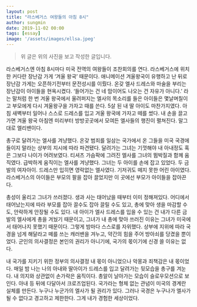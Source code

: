 ```yaml
---
layout: post
title: "라스베거스 여왕들의 아침 8시"
author: sungmin
date: 2019-11-02 00:00
tags: [essay]
image: '/assets/images/ellsa.jpeg'
---
```


> 위 글은 위의 사진을 보고 작성한 글입니다.

라스베거스엔 아침 8시마다 미국 전역의 여왕들이 조찬회의를 연다. 라스베거스에 위치한 커다란 장난감 가게 ‘겨울 왕국’ 때문이다. 애니메이션 겨울왕국이 유행하고 난 뒤로 장난감 가게는 오픈하기전부터 문전성시를 이뤘다. 온갖 엘사 드레스와 마술을 부리는 장난감이 아이들을 현옥시켰다. ‘들어가는 건 네 맘이어도 나오는 건 자유가 아니다.’ 라는 말처럼 한 번 겨울 왕국에서 울려퍼지는 엘사의 목소리를 들은 아이들은 몇날며칠이고 부모에게 다시 겨울왕구을 가자고 때를 쓴다. 5살 된 내 딸 아이도 마찬가지였다. 아침 새벽부터 일어나 스스로 드레스를 입고 겨울 왕국에 가자고 떼를 썼다. 내 손을 끌고 가면 겨울 왕국 아침엔 미리부터 방방곳곳에서 모여든 엘사들의 행진이 펼쳐진다. 말그대로 엘리밴이다.

총구로 달려가는 엘사를 겨냥했다. 온갖 범죄를 일삼는 국가에서 온 그들을 미국 국경에 들이지 말라는 상부의 지시에 따라 파견됐다. 달려가는 그녀는 기껏해야 내 아내정도 혹은 그보다 나이가 어려보였다. 티셔츠 가슴팍에 그려진 엘사를 그녀의 뜀박질과 함께 움직였다. 급박하게 움직이는 엘사를 겨냥했다. 그녀는 두 아이를 손에 잡고 있었다. 두 금발의 여자아이. 드레스만 입히면 영락없는 엘사였다. 기저귀도 떼지 못한 어린 아이였다. 라스베거스의 아이들은 부모의 팔을 잡아 끌었지만 이 곳에선 부모가 아이들을 잡아끈다.

총성이 울리고 그녀가 쓰러졌다. 생과 사는 태어났을 때부터 이미 정해져있다. 어디에서 태어났는지에 따라 부모를 잡아 끌수도 잡아 끌릴 수도 있고, 총에 맞아 생을 마감할 수도, 안락하게 안장될 수도 있다. 내 아이가 엘사 드레스를 입을 수 있는 건 내가 다른 금발의 엘사에게 총을 겨눴기 때문이고, 그녀가 내 총에 맞아 쓰러진 이유는 그녀가 미국에서 태어나지 못했기 때문이다. 그렇게 밤마다 스스로를 자위했다. 상부에 지위에 따라 국경을 넘게 해달라고 떼를 쓰는 캐러밴을 겨누고, 약간의 힘을 주어 방아쇠를 당겼을 뿐이었다. 군인의 의사결정은 본인의 권리가 아니기에, 국가의 몫이기에 신경 쓸 이유는 없다.

내 국가를 지키기 위한 정부의 의사결정 내 몫이 아니었으나 악몽과 죄책감은 내 몫이었다. 매일 밤 나는 나의 아내와 딸아이가 드레스를 입고 달려가는 뒷모습을 총구를 겨눈다. 내 의지와 상관없이 손가락은 움직이다. 총알이 날아가는 모습이 슬로우모션으로 보인다. 아내 등 뒤에 다달아서 크로즈업된다. 국가라는 형체 없는 관념이 미국의 경계란 실체를 만든다. 누구나 누군가의 엘사가 될 권리가 있다. 그러나 국경은 누구나가 엘사가 될 수 없다고 경고하고 제한한다. 그게 내가 경험한 세상이었다.